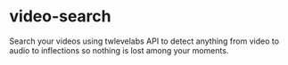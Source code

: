 # video-search
Search your videos using twlevelabs API to detect anything from video to audio to inflections so nothing is lost among your moments.
